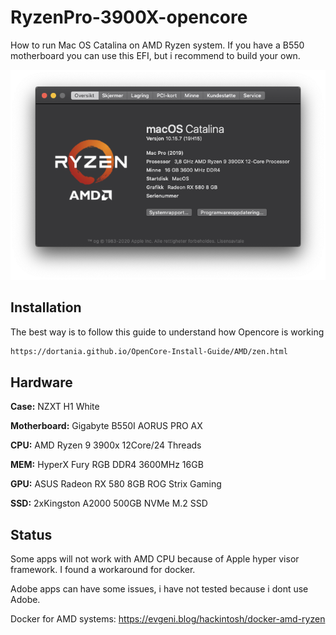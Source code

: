 # RyzenPro-3900X-opencore

How to run Mac OS Catalina on AMD Ryzen system.
If you have a B550 motherboard you can use this EFI, but i recommend to build your own.

![alt text](preview.png "MacOS")

## Installation

The best way is to follow this guide to understand how Opencore is working

```bash
https://dortania.github.io/OpenCore-Install-Guide/AMD/zen.html
```


## Hardware

**Case:** NZXT H1 White

**Motherboard:** Gigabyte B550I AORUS PRO AX

**CPU:** AMD Ryzen 9 3900x 12Core/24 Threads

**MEM:** HyperX Fury RGB DDR4 3600MHz 16GB

**GPU:** ASUS Radeon RX 580 8GB ROG Strix Gaming 

**SSD:** 2xKingston A2000 500GB NVMe M.2 SSD


## Status

Some apps will not work with AMD CPU because of Apple hyper visor framework. 
I found a workaround for docker.

Adobe apps can have some issues, i have not tested because i dont use Adobe.

Docker for AMD systems:
https://evgeni.blog/hackintosh/docker-amd-ryzen
